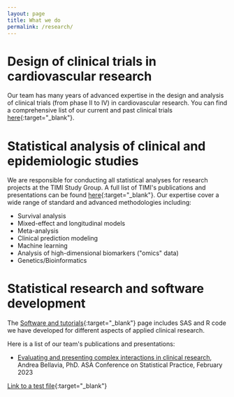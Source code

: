 ```yaml
---
layout: page
title: What we do
permalink: /research/
---
```


# Design of clinical trials in cardiovascular research 

Our team has many years of advanced expertise in the design and analysis of clinical trials (from phase II to IV) in cardiovascular research. You can find a comprehensive list of our current and past clinical trials [here](https://timi.org/clinical-trials/){:target="_blank"}.

# Statistical analysis of clinical and epidemiologic studies

We are responsible for conducting all statistical analyses for research projects at the TIMI Study Group. A full list of TIMI's publications and presentations can be found [here](https://timi.org/media/){:target="_blank"}. Our expertise cover a wide range of standard and advanced methodologies including:

- Survival analysis
- Mixed-effect and longitudinal models
- Meta-analysis
- Clinical prediction modeling
- Machine learning 
- Analysis of high-dimensional biomarkers ("omics" data) 
- Genetics/Bioinformatics

# Statistical research and software development

The [Software and tutorials](https://timibiostat.github.io/software/){:target="_blank"} page includes SAS and R code we have developed for different aspects of applied clinical research.

Here is a list of our team's publications and presentations:

-  <a href="https://timi.org/wp-content/uploads/2023/02/Andrea-Bellavia-PhD-Evaluating-and-presenting-complex-interactions-in-clinical-research.pdf" target="_blank">Evaluating and presenting complex interactions in clinical research</a>, Andrea Bellavia, PhD. ASA Conference on Statistical Practice, February 2023

<a href="https://timibiostat.github.io/docs/Bellavia_CSP2023_final.pdf">Link to a test file</a>{:target="_blank"}


